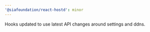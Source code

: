 ```yaml
---
'@siafoundation/react-hostd': minor
---
```


Hooks updated to use latest API changes around settings and ddns.
